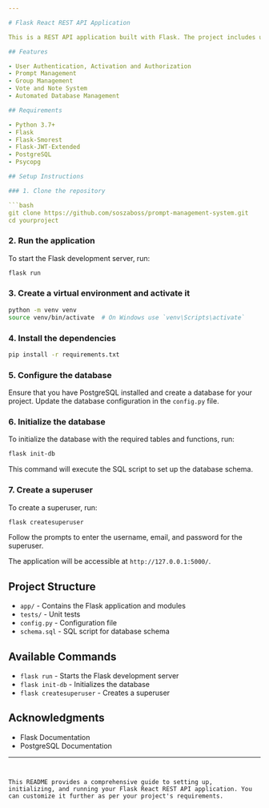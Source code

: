 ```yaml
---

# Flask React REST API Application

This is a REST API application built with Flask. The project includes user management, prompt management, and various functionalities as described in the database schema.

## Features

- User Authentication, Activation and Authorization
- Prompt Management
- Group Management
- Vote and Note System
- Automated Database Management

## Requirements

- Python 3.7+
- Flask
- Flask-Smorest
- Flask-JWT-Extended
- PostgreSQL
- Psycopg

## Setup Instructions

### 1. Clone the repository

```bash
git clone https://github.com/soszaboss/prompt-management-system.git
cd yourproject
```
### 2. Run the application

To start the Flask development server, run:

```bash
flask run
```

### 3. Create a virtual environment and activate it

```bash
python -m venv venv
source venv/bin/activate  # On Windows use `venv\Scripts\activate`
```

### 4. Install the dependencies

```bash
pip install -r requirements.txt
```

### 5. Configure the database

Ensure that you have PostgreSQL installed and create a database for your project. Update the database configuration in the `config.py` file.

### 6. Initialize the database

To initialize the database with the required tables and functions, run:

```bash
flask init-db
```

This command will execute the SQL script to set up the database schema.

### 7. Create a superuser

To create a superuser, run:

```bash
flask createsuperuser
```

Follow the prompts to enter the username, email, and password for the superuser.

The application will be accessible at `http://127.0.0.1:5000/`.

## Project Structure

- `app/` - Contains the Flask application and modules
- `tests/` - Unit tests
- `config.py` - Configuration file
- `schema.sql` - SQL script for database schema

## Available Commands

- `flask run` - Starts the Flask development server
- `flask init-db` - Initializes the database
- `flask createsuperuser` - Creates a superuser


## Acknowledgments

- Flask Documentation
- PostgreSQL Documentation

---
```


This README provides a comprehensive guide to setting up, initializing, and running your Flask React REST API application. You can customize it further as per your project's requirements.
